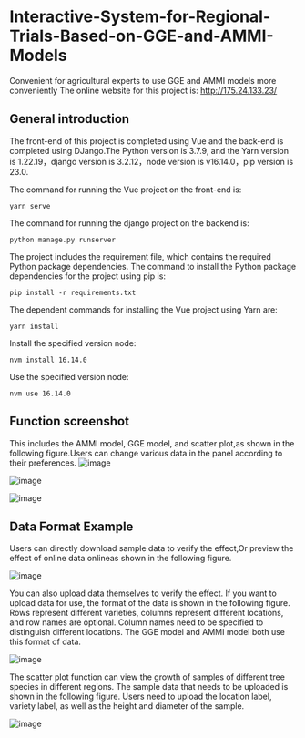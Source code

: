 # Interactive-System-for-Regional-Trials-Based-on-GGE-and-AMMI-Models
Convenient for agricultural experts to use GGE and AMMI models more conveniently
The online website for this project is:
http://175.24.133.23/

## General introduction
The front-end of this project is completed using Vue and the back-end is completed using DJango.The Python version is 3.7.9, and the Yarn version is 1.22.19，django version is 3.2.12，node version is v16.14.0，pip version is 23.0.

The command for running the Vue project on the front-end is:
```
yarn serve
```
The command for running the django project on the backend is:
```
python manage.py runserver
```
The project includes the requirement file, which contains the required Python package dependencies. The command to install the Python package dependencies for the project using pip is:
```
pip install -r requirements.txt
```
The dependent commands for installing the Vue project using Yarn are:
```
yarn install
```
Install the specified version node:
```
nvm install 16.14.0
```
Use the specified version node:
```
nvm use 16.14.0
```

## Function screenshot
This includes the AMMI model, GGE model, and scatter plot,as shown in the following figure.Users can change various data in the panel according to their preferences.
![image](https://github.com/strong-Tom/Interactive-System-for-Regional-Trials-Based-on-GGE-and-AMMI-Models/assets/54710966/8f4e60c7-9ae6-4bec-9148-8a1cb71ddce0)

![image](https://github.com/strong-Tom/Interactive-System-for-Regional-Trials-Based-on-GGE-and-AMMI-Models/assets/54710966/008fe9e0-e308-44ea-8f78-3ed987be14dd)

![image](https://github.com/strong-Tom/Interactive-System-for-Regional-Trials-Based-on-GGE-and-AMMI-Models/assets/54710966/be59eb9a-03e9-4502-9ece-ca07c919e865)

## Data Format Example
Users can directly download sample data to verify the effect,Or preview the effect of online data onlineas shown in the following figure.

![image](https://github.com/strong-Tom/Interactive-System-for-Regional-Trials-Based-on-GGE-and-AMMI-Models/assets/54710966/27094d64-97d2-491a-a15a-c14cfcf08357)

You can also upload data themselves to verify the effect. If you want to upload data for use, the format of the data is shown in the following figure. Rows represent different varieties, columns represent different locations, and row names are optional. Column names need to be specified to distinguish different locations. The GGE model and AMMI model both use this format of data.

![image](https://github.com/strong-Tom/Interactive-System-for-Regional-Trials-Based-on-GGE-and-AMMI-Models/assets/54710966/3ee4696a-8d2f-4ed2-ae09-eca90ebb8e5f)

The scatter plot function can view the growth of samples of different tree species in different regions. The sample data that needs to be uploaded is shown in the following figure. Users need to upload the location label, variety label, as well as the height and diameter of the sample.

![image](https://github.com/strong-Tom/Interactive-System-for-Regional-Trials-Based-on-GGE-and-AMMI-Models/assets/54710966/e88a44bf-7213-4c93-8b6f-7017b6783de7)

